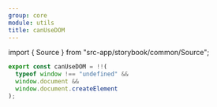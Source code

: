 ```yaml
---
group: core
module: utils
title: canUseDOM
---
```


import { Source } from "src-app/storybook/common/Source";

```js
export const canUseDOM = !!(
  typeof window !== "undefined" &&
  window.document &&
  window.document.createElement
);
```

<Source path="utils/index.ts" />
